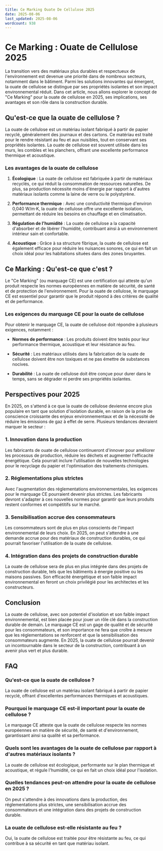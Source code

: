 ```yaml
---
title: Ce Marking Ouate De Cellulose 2025
date: 2025-08-06
last_updated: 2025-08-06
wordcount: 938
---
```


# Ce Marking : Ouate de Cellulose 2025

La transition vers des matériaux plus durables et respectueux de l'environnement est devenue une priorité dans de nombreux secteurs, notamment dans le bâtiment. Parmi les solutions innovantes qui émergent, la ouate de cellulose se distingue par ses propriétés isolantes et son impact environnemental réduit. Dans cet article, nous allons explorer le concept de "Ce Marking" pour la ouate de cellulose en 2025, ses implications, ses avantages et son rôle dans la construction durable.

## Qu'est-ce que la ouate de cellulose ?

La ouate de cellulose est un matériau isolant fabriqué à partir de papier recyclé, généralement des journaux et des cartons. Ce matériau est traité pour le rendre résistant au feu et aux nuisibles, tout en conservant ses propriétés isolantes. La ouate de cellulose est souvent utilisée dans les murs, les combles et les planchers, offrant une excellente performance thermique et acoustique.

### Les avantages de la ouate de cellulose

1. **Écologique** : La ouate de cellulose est fabriquée à partir de matériaux recyclés, ce qui réduit la consommation de ressources naturelles. De plus, sa production nécessite moins d'énergie par rapport à d'autres matériaux isolants comme la laine de verre ou le polystyrène.

2. **Performance thermique** : Avec une conductivité thermique d'environ 0,040 W/m·K, la ouate de cellulose offre une excellente isolation, permettant de réduire les besoins en chauffage et en climatisation.

3. **Régulation de l'humidité** : La ouate de cellulose a la capacité d'absorber et de libérer l'humidité, contribuant ainsi à un environnement intérieur sain et confortable.

4. **Acoustique** : Grâce à sa structure fibrique, la ouate de cellulose est également efficace pour réduire les nuisances sonores, ce qui en fait un choix idéal pour les habitations situées dans des zones bruyantes.

## Ce Marking : Qu'est-ce que c'est ?

Le "Ce Marking" (ou marquage CE) est une certification qui atteste qu'un produit respecte les normes européennes en matière de sécurité, de santé et de protection de l'environnement. Pour la ouate de cellulose, le marquage CE est essentiel pour garantir que le produit répond à des critères de qualité et de performance.

### Les exigences du marquage CE pour la ouate de cellulose

Pour obtenir le marquage CE, la ouate de cellulose doit répondre à plusieurs exigences, notamment :

- **Normes de performance** : Les produits doivent être testés pour leur performance thermique, acoustique et leur résistance au feu.

- **Sécurité** : Les matériaux utilisés dans la fabrication de la ouate de cellulose doivent être non toxiques et ne pas émettre de substances nocives.

- **Durabilité** : La ouate de cellulose doit être conçue pour durer dans le temps, sans se dégrader ni perdre ses propriétés isolantes.

## Perspectives pour 2025

En 2025, on s'attend à ce que la ouate de cellulose devienne encore plus populaire en tant que solution d'isolation durable, en raison de la prise de conscience croissante des enjeux environnementaux et de la nécessité de réduire les émissions de gaz à effet de serre. Plusieurs tendances devraient marquer le secteur :

### 1. **Innovation dans la production**

Les fabricants de ouate de cellulose continueront d'innover pour améliorer les processus de production, réduire les déchets et augmenter l'efficacité énergétique. Cela pourrait inclure l'utilisation de nouvelles technologies pour le recyclage du papier et l'optimisation des traitements chimiques.

### 2. **Réglementations plus strictes**

Avec l'augmentation des réglementations environnementales, les exigences pour le marquage CE pourraient devenir plus strictes. Les fabricants devront s'adapter à ces nouvelles normes pour garantir que leurs produits restent conformes et compétitifs sur le marché.

### 3. **Sensibilisation accrue des consommateurs**

Les consommateurs sont de plus en plus conscients de l'impact environnemental de leurs choix. En 2025, on peut s'attendre à une demande accrue pour des matériaux de construction durables, ce qui pourrait favoriser l'utilisation de la ouate de cellulose.

### 4. **Intégration dans des projets de construction durable**

La ouate de cellulose sera de plus en plus intégrée dans des projets de construction durable, tels que les bâtiments à énergie positive ou les maisons passives. Son efficacité énergétique et son faible impact environnemental en feront un choix privilégié pour les architectes et les constructeurs.

## Conclusion

La ouate de cellulose, avec son potentiel d'isolation et son faible impact environnemental, est bien placée pour jouer un rôle clé dans la construction durable de demain. Le marquage CE est un gage de qualité et de sécurité pour les consommateurs, et son importance ne fera que croître à mesure que les réglementations se renforcent et que la sensibilisation des consommateurs augmente. En 2025, la ouate de cellulose pourrait devenir un incontournable dans le secteur de la construction, contribuant à un avenir plus vert et plus durable.

## FAQ

### Qu'est-ce que la ouate de cellulose ?

La ouate de cellulose est un matériau isolant fabriqué à partir de papier recyclé, offrant d'excellentes performances thermiques et acoustiques.

### Pourquoi le marquage CE est-il important pour la ouate de cellulose ?

Le marquage CE atteste que la ouate de cellulose respecte les normes européennes en matière de sécurité, de santé et d'environnement, garantissant ainsi sa qualité et sa performance.

### Quels sont les avantages de la ouate de cellulose par rapport à d'autres matériaux isolants ?

La ouate de cellulose est écologique, performante sur le plan thermique et acoustique, et régule l'humidité, ce qui en fait un choix idéal pour l'isolation.

### Quelles tendances peut-on attendre pour la ouate de cellulose en 2025 ?

On peut s'attendre à des innovations dans la production, des réglementations plus strictes, une sensibilisation accrue des consommateurs et une intégration dans des projets de construction durable.

### La ouate de cellulose est-elle résistante au feu ?

Oui, la ouate de cellulose est traitée pour être résistante au feu, ce qui contribue à sa sécurité en tant que matériau isolant.